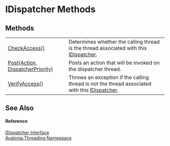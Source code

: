 # IDispatcher Methods




## Methods
<table>
<tr>
<td><a href="M_Avalonia_Threading_IDispatcher_CheckAccess">CheckAccess()</a></td>
<td>Determines whether the calling thread is the thread associated with this <a href="T_Avalonia_Threading_IDispatcher">IDispatcher</a>.</td>
</tr>
<tr>
<td><a href="M_Avalonia_Threading_IDispatcher_Post">Post(Action, DispatcherPriority)</a></td>
<td>Posts an action that will be invoked on the dispatcher thread.</td>
</tr>
<tr>
<td><a href="M_Avalonia_Threading_IDispatcher_VerifyAccess">VerifyAccess()</a></td>
<td>Throws an exception if the calling thread is not the thread associated with this <a href="T_Avalonia_Threading_IDispatcher">IDispatcher</a>.</td>
</tr>
</table>

## See Also


#### Reference
<a href="T_Avalonia_Threading_IDispatcher">IDispatcher Interface</a>  
<a href="N_Avalonia_Threading">Avalonia.Threading Namespace</a>  
